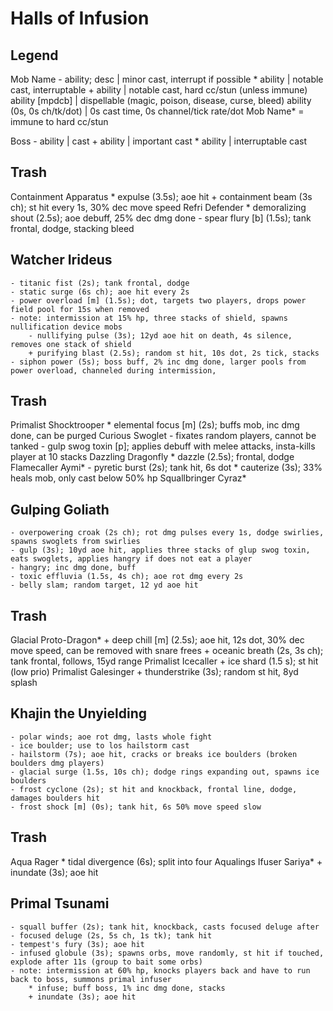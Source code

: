 # Halls of Infusion

## Legend
Mob Name
    - ability; desc   | minor cast, interrupt if possible
    * ability         | notable cast, interruptable
    + ability         | notable cast, hard cc/stun (unless immune)
      ability [mpdcb] | dispellable (magic, poison, disease, curse, bleed)
    ability (0s, 0s ch/tk/dot) | 0s cast time, 0s channel/tick rate/dot
Mob Name* = immune to hard cc/stun

Boss
    - ability | cast
    + ability | important cast
    * ability | interruptable cast

## Trash
Containment Apparatus
    * expulse (3.5s); aoe hit
    + containment beam (3s ch); st hit every 1s, 30% dec move speed
Refri Defender
    * demoralizing shout (2.5s); aoe debuff, 25% dec dmg done
    - spear flury [b] (1.5s); tank frontal, dodge, stacking bleed

## Watcher Irideus
    - titanic fist (2s); tank frontal, dodge
    - static surge (6s ch); aoe hit every 2s
    - power overload [m] (1.5s); dot, targets two players, drops power field pool for 15s when removed
    - note: intermission at 15% hp, three stacks of shield, spawns nullification device mobs
        - nullifying pulse (3s); 12yd aoe hit on death, 4s silence, removes one stack of shield
        + purifying blast (2.5s); random st hit, 10s dot, 2s tick, stacks
    - siphon power (5s); boss buff, 2% inc dmg done, larger pools from power overload, channeled during intermission, 

## Trash
Primalist Shocktrooper
    * elemental focus [m] (2s); buffs mob, inc dmg done, can be purged
Curious Swoglet
    - fixates random players, cannot be tanked
    - gulp swog toxin [p]; applies debuff with melee attacks, insta-kills player at 10 stacks
Dazzling Dragonfly
    * dazzle (2.5s); frontal, dodge
Flamecaller Aymi*
    - pyretic burst (2s); tank hit, 6s dot
    * cauterize (3s); 33% heals mob, only cast below 50% hp
Squallbringer Cyraz*

## Gulping Goliath
    - overpowering croak (2s ch); rot dmg pulses every 1s, dodge swirlies, spawns swoglets from swirlies
    - gulp (3s); 10yd aoe hit, applies three stacks of glup swog toxin, eats swoglets, applies hangry if does not eat a player
    - hangry; inc dmg done, buff
    - toxic effluvia (1.5s, 4s ch); aoe rot dmg every 2s
    - belly slam; random target, 12 yd aoe hit

## Trash
Glacial Proto-Dragon*
    + deep chill [m] (2.5s); aoe hit, 12s dot, 30% dec move speed, can be removed with snare frees
    + oceanic breath (2s, 3s ch); tank frontal, follows, 15yd range
Primalist Icecaller
    + ice shard (1.5 s); st hit (low prio)
Primalist Galesinger
    + thunderstrike (3s); random st hit, 8yd splash

## Khajin the Unyielding
    - polar winds; aoe rot dmg, lasts whole fight
    - ice boulder; use to los hailstorm cast
    - hailstorm (7s); aoe hit, cracks or breaks ice boulders (broken boulders dmg players)
    - glacial surge (1.5s, 10s ch); dodge rings expanding out, spawns ice boulders
    - frost cyclone (2s); st hit and knockback, frontal line, dodge, damages boulders hit
    - frost shock [m] (0s); tank hit, 6s 50% move speed slow

## Trash
Aqua Rager
    * tidal divergence (6s); split into four Aqualings
Ifuser Sariya*
    + inundate (3s); aoe hit

## Primal Tsunami
    - squall buffer (2s); tank hit, knockback, casts focused deluge after
    - focused deluge (2s, 5s ch, 1s tk); tank hit
    - tempest's fury (3s); aoe hit
    - infused globule (3s); spawns orbs, move randomly, st hit if touched, explode after 11s (group to bait some orbs)
    - note: intermission at 60% hp, knocks players back and have to run back to boss, summons primal infuser
        * infuse; buff boss, 1% inc dmg done, stacks
        + inundate (3s); aoe hit
